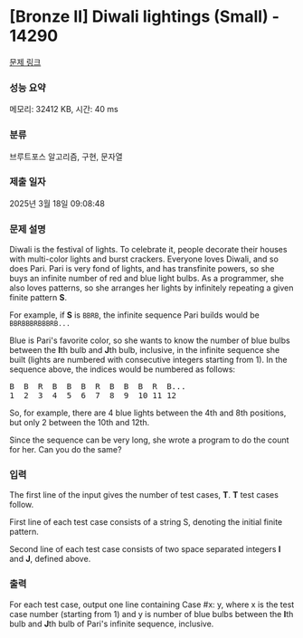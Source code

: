 # [Bronze II] Diwali lightings (Small) - 14290 

[문제 링크](https://www.acmicpc.net/problem/14290) 

### 성능 요약

메모리: 32412 KB, 시간: 40 ms

### 분류

브루트포스 알고리즘, 구현, 문자열

### 제출 일자

2025년 3월 18일 09:08:48

### 문제 설명

<p>Diwali is the festival of lights. To celebrate it, people decorate their houses with multi-color lights and burst crackers. Everyone loves Diwali, and so does Pari. Pari is very fond of lights, and has transfinite powers, so she buys an infinite number of red and blue light bulbs. As a programmer, she also loves patterns, so she arranges her lights by infinitely repeating a given finite pattern <b>S</b>.</p>

<p>For example, if <b>S</b> is <code>BBRB</code>, the infinite sequence Pari builds would be <code>BBRBBBRBBBRB...</code></p>

<p>Blue is Pari's favorite color, so she wants to know the number of blue bulbs between the <b>I</b>th bulb and <b>J</b>th bulb, inclusive, in the infinite sequence she built (lights are numbered with consecutive integers starting from 1). In the sequence above, the indices would be numbered as follows:</p>

<pre>B  B  R  B  B  B  R  B  B  B  R  B...
1  2  3  4  5  6  7  8  9  10 11 12
</pre>

<p>So, for example, there are 4 blue lights between the 4th and 8th positions, but only 2 between the 10th and 12th.</p>

<p>Since the sequence can be very long, she wrote a program to do the count for her. Can you do the same?</p>

### 입력 

 <p>The first line of the input gives the number of test cases, <b>T</b>. <b>T</b> test cases follow.</p>

<p>First line of each test case consists of a string S, denoting the initial finite pattern.</p>

<p>Second line of each test case consists of two space separated integers <b>I</b> and <b>J</b>, defined above.</p>

### 출력 

 <p>For each test case, output one line containing Case #x: y, where x is the test case number (starting from 1) and y is number of blue bulbs between the <strong>I</strong>th bulb and <strong>J</strong>th bulb of Pari's infinite sequence, inclusive.</p>

